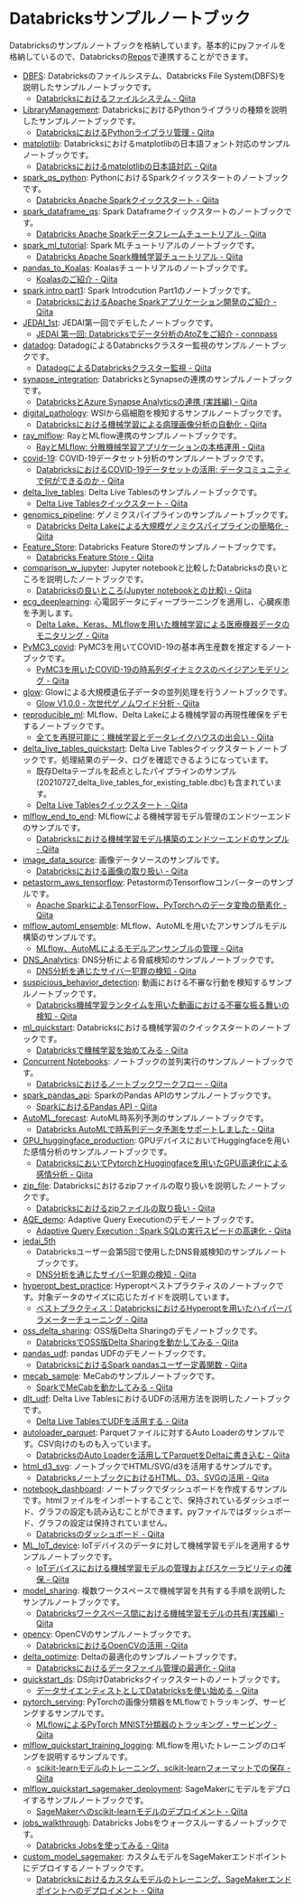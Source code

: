 # Databricksサンプルノートブック

Databricksのサンプルノートブックを格納しています。基本的にpyファイルを格納しているので、Databricksの[Repos](https://qiita.com/taka_yayoi/items/b89f199ff0d3a4c16140)で連携することができます。

* [DBFS](https://github.com/taka-yayoi/public_repo/tree/main/DBFS): Databricksのファイルシステム、Databricks File System(DBFS)を説明したサンプルノートブックです。
  * [Databricksにおけるファイルシステム \- Qiita](https://qiita.com/taka_yayoi/items/e16c7272a7feb5ec9a92)
* [LibraryManagement](https://github.com/taka-yayoi/public_repo/tree/main/LibraryManagement): DatabricksにおけるPythonライブラリの種類を説明したサンプルノートブックです。
  * [DatabricksにおけるPythonライブラリ管理 \- Qiita](https://qiita.com/taka_yayoi/items/d3a46efdc1ad01a581d0)
* [matplotlib](https://github.com/taka-yayoi/public_repo/tree/main/matplotlib): Databricksにおけるmatplotlibの日本語フォント対応のサンプルノートブックです。
  * [Databricksにおけるmatplotlibの日本語対応 \- Qiita](https://qiita.com/taka_yayoi/items/f35a9c288966dc7077bb)
* [spark\_qs\_python](https://github.com/taka-yayoi/public_repo/tree/main/spark_qs_python): PythonにおけるSparkクイックスタートのノートブックです。
  * [Databricks Apache Sparkクイックスタート \- Qiita](https://qiita.com/taka_yayoi/items/bf5fb09a0108aa14770b)
* [spark\_dataframe\_qs](https://github.com/taka-yayoi/public_repo/tree/main/spark_dataframe_qs): Spark Dataframeクイックスタートのノートブックです。
  * [Databricks Apache Sparkデータフレームチュートリアル \- Qiita](https://qiita.com/taka_yayoi/items/2a7e9bb792eba316de4b)
* [spark\_ml\_tutorial](https://github.com/taka-yayoi/public_repo/tree/main/spark_ml_tutorial): Spark MLチュートリアルのノートブックです。
  * [Databricks Apache Spark機械学習チュートリアル \- Qiita](https://qiita.com/taka_yayoi/items/f169dcf4d517ac8dd644)
* [pandas\_to\_Koalas](https://github.com/taka-yayoi/public_repo/tree/main/pandas_to_Koalas): Koalasチュートリアルのノートブックです。
  * [Koalasのご紹介 \- Qiita](https://qiita.com/taka_yayoi/items/5bbb3280940e73395bf5)
* [spark intro part1](https://github.com/taka-yayoi/public_repo/tree/main/spark%20intro%20part1): Spark Introdcution Part1のノートブックです。
  * [DatabricksにおけるApache Sparkアプリケーション開発のご紹介 \- Qiita](https://qiita.com/taka_yayoi/items/f3eb1578a97bc2b68c37)
* [JEDAI\_1st](https://github.com/taka-yayoi/public_repo/tree/main/JEDAI_1st): JEDAI第一回でデモしたノートブックです。
  * [JEDAI 第一回: Databricksでデータ分析のAtoZをご紹介 \- connpass](https://jedai.connpass.com/event/209905/)
* [datadog](https://github.com/taka-yayoi/public_repo/tree/main/datadog): DatadogによるDatabricksクラスター監視のサンプルノートブックです。
  * [DatadogによるDatabricksクラスター監視 \- Qiita](https://qiita.com/taka_yayoi/items/722c7ee42d245406c9ca)
* [synapse\_integration](https://github.com/taka-yayoi/public_repo/tree/main/synapse_integration): DatabricksとSynapseの連携のサンプルノートブックです。
  * [DatabricksとAzure Synapse Analyticsの連携 \(実践編\) \- Qiita](https://qiita.com/taka_yayoi/items/0693337a8fe8f1cbc65a) 
* [digital\_pathology](https://github.com/taka-yayoi/public_repo/tree/main/digital_pathology): WSIから癌細胞を検知するサンプルノートブックです。
  * [Databricksにおける機械学習による病理画像分析の自動化 \- Qiita](https://qiita.com/taka_yayoi/items/3929677d4e0c9dffaef4) 
* [ray\_mlflow](https://github.com/taka-yayoi/public_repo/tree/main/ray_mlflow): RayとMLflow連携のサンプルノートブックです。
  * [RayとMLflow: 分散機械学習アプリケーションの本格運用 \- Qiita](https://qiita.com/taka_yayoi/items/078a5a0a74b18acdb03b)
* [covid\-19](https://github.com/taka-yayoi/public_repo/tree/main/covid-19): COVID-19データセット分析のサンプルノートブックです。
  * [DatabricksにおけるCOVID\-19データセットの活用: データコミュニティで何ができるのか \- Qiita](https://qiita.com/taka_yayoi/items/3d62c4dbdc0e39e4772c)
* [delta\_live\_tables](https://github.com/taka-yayoi/public_repo/tree/main/delta_live_tables): Delta Live Tablesのサンプルノートブックです。
  * [Delta Live Tablesクイックスタート \- Qiita](https://qiita.com/taka_yayoi/items/7fe8ed2c2f95fd53cc3d)
* [genomics\_pipeline](https://github.com/taka-yayoi/public_repo/tree/main/genomics_pipeline): ゲノミクスパイプラインのサンプルノートブックです。
  * [Databricks Delta Lakeによる大規模ゲノミクスパイプラインの簡略化 \- Qiita](https://qiita.com/taka_yayoi/items/2ae740ab884c26e5906e)
* [Feature\_Store](https://github.com/taka-yayoi/public_repo/tree/main/Feature_Store): Databricks Feature Storeのサンプルノートブックです。
  * [Databricks Feature Store \- Qiita](https://qiita.com/taka_yayoi/items/88ddec323537febf7784)
* [comparison\_w\_jupyter](https://github.com/taka-yayoi/public_repo/tree/main/comparison_w_jupyter): Jupyter notebookと比較したDatabricksの良いところを説明したノートブックです。
  * [Databricksの良いところ\(Jupyter notebookとの比較\) \- Qiita](https://qiita.com/taka_yayoi/items/d5ea3dede05a180091b2)
* [ecg\_deeplearning](https://github.com/taka-yayoi/public_repo/tree/main/ecg_deeplearning): 心電図データにディープラーニングを適用し、心臓疾患を予測します。
  * [Delta Lake、Keras、MLflowを用いた機械学習による医療機器データのモニタリング \- Qiita](https://qiita.com/taka_yayoi/items/65e463a3eab84d4e2ce7)
* [PyMC3\_covid](https://github.com/taka-yayoi/public_repo/tree/main/PyMC3_covid): PyMC3を用いてCOVID-19の基本再生産数を推定するノートブックです。
  * [PyMC3を用いたCOVID\-19の時系列ダイナミクスのベイジアンモデリング \- Qiita](https://qiita.com/taka_yayoi/items/4a0316853687957f6526)
* [glow](https://github.com/taka-yayoi/public_repo/tree/main/glow): Glowによる大規模遺伝子データの並列処理を行うノートブックです。
  * [Glow V1\.0\.0 \- 次世代ゲノムワイド分析 \- Qiita](https://qiita.com/taka_yayoi/items/d218797152fa480b6673)
* [reproducible\_ml](https://github.com/taka-yayoi/public_repo/tree/main/reproducible_ml): MLflow、Delta Lakeによる機械学習の再現性確保をデモするノートブックです。
  * [全てを再現可能に：機械学習とデータレイクハウスの出会い \- Qiita](https://qiita.com/taka_yayoi/items/cb1fafc96e7337d1fa58)
* [delta\_live\_tables\_quickstart](https://github.com/taka-yayoi/public_repo/tree/main/delta_live_tables_quickstart): Delta Live Tablesクイックスタートノートブックです。処理結果のデータ、ログを確認できるようになっています。
  * 既存Deltaテーブルを起点としたパイプラインのサンプル(20210727_delta_live_tables_for_existing_table.dbc)も含まれています。
  * [Delta Live Tablesクイックスタート \- Qiita](https://qiita.com/taka_yayoi/items/7fe8ed2c2f95fd53cc3d)
* [mlflow\_end\_to\_end](https://github.com/taka-yayoi/public_repo/tree/main/mlflow_end_to_end): MLflowによる機械学習モデル管理のエンドツーエンドのサンプルです。
  * [Databricksにおける機械学習モデル構築のエンドツーエンドのサンプル \- Qiita](https://qiita.com/taka_yayoi/items/f48ccd35e0452611d81b)
* [image\_data\_source](https://github.com/taka-yayoi/public_repo/tree/main/image_data_source): 画像データソースのサンプルです。
  * [Databricksにおける画像の取り扱い \- Qiita](https://qiita.com/taka_yayoi/items/8d4b1b61699d68a34e58)
* [petastorm\_aws\_tensorflow](https://github.com/taka-yayoi/public_repo/tree/main/petastorm_aws_tensorflow): PetastormのTensorflowコンバーターのサンプルです。
  * [Apache SparkによるTensorFlow、PyTorchへのデータ変換の簡素化 \- Qiita](https://qiita.com/taka_yayoi/items/94207008e2b1bcfd9c38)  
* [mlflow\_automl\_ensemble](https://github.com/taka-yayoi/public_repo/tree/main/mlflow_automl_ensemble): MLflow、AutoMLを用いたアンサンブルモデル構築のサンプルです。
  * [MLflow、AutoMLによるモデルアンサンブルの管理 \- Qiita](https://qiita.com/taka_yayoi/items/eec12fd4226b9c63f0c5)
* [DNS\_Analytics](https://github.com/taka-yayoi/public_repo/tree/main/DNS_Analytics): DNS分析による脅威検知のサンプルノートブックです。
  * [DNS分析を通じたサイバー犯罪の検知 \- Qiita](https://qiita.com/taka_yayoi/items/3320a1b26c65385baf75)
* [suspicious\_behavior\_detection](https://github.com/taka-yayoi/public_repo/tree/main/suspicious_behavior_detection): 動画における不審な行動を検知するサンプルノートブックです。
  * [Databricks機械学習ランタイムを用いた動画における不審な振る舞いの検知 \- Qiita](https://qiita.com/taka_yayoi/items/0dff172a79040ec5cfb6)
* [ml\_quickstart](https://github.com/taka-yayoi/public_repo/tree/main/ml_quickstart): Databricksにおける機械学習のクイックスタートのノートブックです。
  * [Databricksで機械学習を始めてみる \- Qiita](https://qiita.com/taka_yayoi/items/22f45cc82f6b5b1170ad)
* [Concurrent Notebooks](https://github.com/taka-yayoi/public_repo/tree/main/Concurrent%20Notebooks): ノートブックの並列実行のサンプルノートブックです。
  * [Databricksにおけるノートブックワークフロー \- Qiita](https://qiita.com/taka_yayoi/items/118fbc0ad8fa5471bc88)
* [spark\_pandas\_api](https://github.com/taka-yayoi/public_repo/tree/main/spark_pandas_api): SparkのPandas APIのサンプルノートブックです。
  * [SparkにおけるPandas API \- Qiita](https://qiita.com/taka_yayoi/items/db8e1ea52afe5c282c94)
* [AutoML\_forecast](https://github.com/taka-yayoi/public_repo/tree/main/AutoML_forecast): AutoML時系列予測のサンプルノートブックです。
  * [Databricks AutoMLで時系列データ予測をサポートしました \- Qiita](https://qiita.com/taka_yayoi/items/7d42bab3017774737ca9)
* [GPU\_huggingface\_production](https://github.com/taka-yayoi/public_repo/tree/main/GPU_huggingface_production): GPUデバイスにおいてHuggingfaceを用いた感情分析のサンプルノートブックです。
  * [DatabricksにおいてPytorchとHuggingfaceを用いたGPU高速化による感情分析 \- Qiita](https://qiita.com/taka_yayoi/items/84e446540277918b1a9c) 
* [zip\_file](https://github.com/taka-yayoi/public_repo/tree/main/zip_file): Databricksにおけるzipファイルの取り扱いを説明したノートブックです。
  * [Databricksにおけるzipファイルの取り扱い \- Qiita](https://qiita.com/taka_yayoi/items/0197d5c985089255f16a)
* [AQE\_demo](https://github.com/taka-yayoi/public_repo/tree/main/AQE_demo): Adaptive Query Executionのデモノートブックです。
  * [Adaptive Query Execution : Spark SQLの実行スピードの高速化 \- Qiita](https://qiita.com/taka_yayoi/items/f01d1bbbaeda2857d5f7)
* [jedai\_5th](https://github.com/taka-yayoi/public_repo/tree/main/jedai_5th)
  * Databricksユーザー会第5回で使用したDNS脅威検知のサンプルノートブックです。 
  * [DNS分析を通じたサイバー犯罪の検知 \- Qiita](https://qiita.com/taka_yayoi/items/3320a1b26c65385baf75)
* [hyperopt_best_practice](https://github.com/taka-yayoi/public_repo/tree/main/hyperopt_best_practice): Hyperoptベストプラクティスのノートブックです。対象データのサイズに応じたガイドを説明しています。
  * [ベストプラクティス：DatabricksにおけるHyperoptを用いたハイパーパラメーターチューニング \- Qiita](https://qiita.com/taka_yayoi/items/db49a1bf2e7c96c6f6f4)
* [oss\_delta\_sharing](https://github.com/taka-yayoi/public_repo/tree/main/oss_delta_sharing): OSS版Delta Sharingのデモノートブックです。
  * [DatabricksでOSS版Delta Sharingを動かしてみる \- Qiita](https://qiita.com/taka_yayoi/items/d6b6a5240aeef6e31992) 
* [pandas\_udf](https://github.com/taka-yayoi/public_repo/tree/main/pandas_udf): pandas UDFのデモノートブックです。
  * [DatabricksにおけるSpark pandasユーザー定義関数 \- Qiita](https://qiita.com/taka_yayoi/items/b65197128ee698d87910)
* [mecab\_sample](https://github.com/taka-yayoi/public_repo/tree/main/mecab_sample): MeCabのサンプルノートブックです。
  * [SparkでMeCabを動かしてみる \- Qiita](https://qiita.com/taka_yayoi/items/3b5836853eac8ac248c1) 
* [dlt\_udf](https://github.com/taka-yayoi/public_repo/tree/main/dlt_udf): Delta Live TablesにおけるUDFの活用方法を説明したノートブックです。
  * [Delta Live TablesでUDFを活用する \- Qiita](https://qiita.com/taka_yayoi/items/123347aa8323b4a90730) 　
* [autoloader\_parquet](https://github.com/taka-yayoi/public_repo/tree/main/autoloader_parquet): Parquetファイルに対するAuto Loaderのサンプルです。CSV向けのものも入っています。 
  * [DatabricksのAuto Loaderを活用してParquetをDeltaに書き込む \- Qiita](https://qiita.com/taka_yayoi/items/36954e7b7d9cdf587c68)
* [html\_d3\_svg](https://github.com/taka-yayoi/public_repo/tree/main/html_d3_svg): ノートブックでHTML/SVG/d3を活用するサンプルです。
  * [DatabricksノートブックにおけるHTML、D3、SVGの活用 \- Qiita](https://qiita.com/taka_yayoi/items/f70bcdb8d717344b72b8)
* [notebook\_dashboard](https://github.com/taka-yayoi/public_repo/tree/main/notebook_dashboard): ノートブックでダッシュボードを作成するサンプルです。htmlファイルをインポートすることで、保持されているダッシュボード、グラフの設定も読み込むことができます。pyファイルではダッシュボード、グラフの設定は保持されていません。
  * [Databricksのダッシュボード \- Qiita](https://qiita.com/taka_yayoi/items/4b200d08ab3d0863d40a)
* [ML\_IoT\_device](https://github.com/taka-yayoi/public_repo/tree/main/ML_IoT_device): IoTデバイスのデータに対して機械学習モデルを適用するサンプルノートブックです。
  * [IoTデバイスにおける機械学習モデルの管理およびスケーラビリティの確保 \- Qiita](https://qiita.com/taka_yayoi/items/803fff44d2b560c7e85f)
* [model\_sharing](https://github.com/taka-yayoi/public_repo/tree/main/model_sharing): 複数ワークスペースで機械学習を共有する手順を説明したサンプルノートブックです。
  * [Databricksワークスペース間における機械学習モデルの共有\(実践編\) \- Qiita](https://qiita.com/taka_yayoi/items/6799efd91feb814143b4)
* [opencv](https://github.com/taka-yayoi/public_repo/tree/main/opencv): OpenCVのサンプルノートブックです。
  * [DatabricksにおけるOpenCVの活用 \- Qiita](https://qiita.com/taka_yayoi/items/f31703f1c770a15304dd) 
* [delta\_optimize](https://github.com/taka-yayoi/public_repo/tree/main/delta_optimize): Deltaの最適化のサンプルノートブックです。
  * [Databricksにおけるデータファイル管理の最適化 \- Qiita](https://qiita.com/taka_yayoi/items/a82b0b8fbdc74e6f9f01)
* [quickstart\_ds](https://github.com/taka-yayoi/public_repo/tree/main/quickstart_ds): DS向けDatabricksクイックスタートのノートブックです。
  * [データサイエンティストとしてDatabricksを使い始める \- Qiita](https://qiita.com/taka_yayoi/items/f7efb6c597b425a05fe2)
* [pytorch\_serving](https://github.com/taka-yayoi/public_repo/tree/main/pytorch_serving): PyTorchの画像分類器をMLflowでトラッキング、サービングするサンプルです。
  * [MLflowによるPyTorch MNIST分類器のトラッキング・サービング \- Qiita](https://qiita.com/taka_yayoi/items/08a4dbea3c943a5ae2ea)
* [mlflow\_quickstart\_training\_logging](https://github.com/taka-yayoi/public_repo/tree/main/mlflow_quickstart_training_logging): MLflowを用いたトレーニングのロギングを説明するサンプルです。
  * [scikit\-learnモデルのトレーニング、scikit\-learnフォーマットでの保存 \- Qiita](https://qiita.com/taka_yayoi/items/093f68cb0983cf683647)
* [mlflow\_quickstart\_sagemaker\_deployment](https://github.com/taka-yayoi/public_repo/tree/main/mlflow_quickstart_sagemaker_deployment): SageMakerにモデルをデプロイするサンプルノートブックです。
  * [SageMakerへのscikit\-learnモデルのデプロイメント \- Qiita](https://qiita.com/taka_yayoi/items/79f024874075ea9e1cd3)
* [jobs\_walkthrough](https://github.com/taka-yayoi/public_repo/tree/main/jobs_walkthrough): Databricks Jobsをウォークスルーするノートブックです。
  * [Databricks Jobsを使ってみる \- Qiita](https://qiita.com/taka_yayoi/items/10194fd3b44e9575de26)
* [custom\_model\_sagemaker](https://github.com/taka-yayoi/public_repo/tree/main/custom_model_sagemaker): カスタムモデルをSageMakerエンドポイントにデプロイするノートブックです。
  * [Databricksにおけるカスタムモデルのトレーニング、SageMakerエンドポイントへのデプロイメント \- Qiita](https://qiita.com/taka_yayoi/items/3b2c86b2334cda557d4c)
